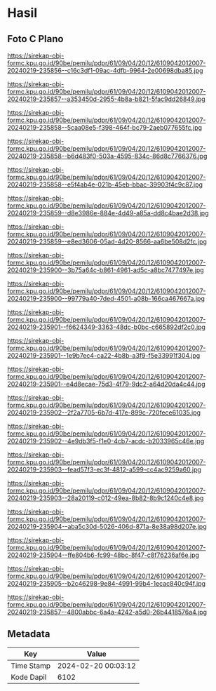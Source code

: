 # Hasil

## Foto C Plano

https://sirekap-obj-formc.kpu.go.id/90be/pemilu/pdpr/61/09/04/20/12/6109042012007-20240219-235856--c16c3df1-09ac-4dfb-9964-2e00698dba85.jpg

https://sirekap-obj-formc.kpu.go.id/90be/pemilu/pdpr/61/09/04/20/12/6109042012007-20240219-235857--a353450d-2955-4b8a-b821-5fac9dd26849.jpg

https://sirekap-obj-formc.kpu.go.id/90be/pemilu/pdpr/61/09/04/20/12/6109042012007-20240219-235858--5caa08e5-f398-464f-bc79-2aeb077655fc.jpg

https://sirekap-obj-formc.kpu.go.id/90be/pemilu/pdpr/61/09/04/20/12/6109042012007-20240219-235858--b6d483f0-503a-4595-834c-86d8c7766376.jpg

https://sirekap-obj-formc.kpu.go.id/90be/pemilu/pdpr/61/09/04/20/12/6109042012007-20240219-235858--e5f4ab4e-021b-45eb-bbac-39903f4c9c87.jpg

https://sirekap-obj-formc.kpu.go.id/90be/pemilu/pdpr/61/09/04/20/12/6109042012007-20240219-235859--d8e3986e-884e-4d49-a85a-dd8c4bae2d38.jpg

https://sirekap-obj-formc.kpu.go.id/90be/pemilu/pdpr/61/09/04/20/12/6109042012007-20240219-235859--e8ed3606-05ad-4d20-8566-aa6be508d2fc.jpg

https://sirekap-obj-formc.kpu.go.id/90be/pemilu/pdpr/61/09/04/20/12/6109042012007-20240219-235900--3b75a64c-b861-4961-ad5c-a8bc7477497e.jpg

https://sirekap-obj-formc.kpu.go.id/90be/pemilu/pdpr/61/09/04/20/12/6109042012007-20240219-235900--99779a40-7ded-4501-a08b-166ca467667a.jpg

https://sirekap-obj-formc.kpu.go.id/90be/pemilu/pdpr/61/09/04/20/12/6109042012007-20240219-235901--f6624349-3363-48dc-b0bc-c665892df2c0.jpg

https://sirekap-obj-formc.kpu.go.id/90be/pemilu/pdpr/61/09/04/20/12/6109042012007-20240219-235901--1e9b7ec4-ca22-4b8b-a3f9-f5e33991f304.jpg

https://sirekap-obj-formc.kpu.go.id/90be/pemilu/pdpr/61/09/04/20/12/6109042012007-20240219-235901--e4d8ecae-75d3-4f79-9dc2-a64d20da4c44.jpg

https://sirekap-obj-formc.kpu.go.id/90be/pemilu/pdpr/61/09/04/20/12/6109042012007-20240219-235902--2f2a7705-6b7d-417e-899c-720fece61035.jpg

https://sirekap-obj-formc.kpu.go.id/90be/pemilu/pdpr/61/09/04/20/12/6109042012007-20240219-235902--4e9db3f5-f1e0-4cb7-acdc-b2033965c46e.jpg

https://sirekap-obj-formc.kpu.go.id/90be/pemilu/pdpr/61/09/04/20/12/6109042012007-20240219-235903--fead57f3-ec3f-4812-a599-cc4ac9259a60.jpg

https://sirekap-obj-formc.kpu.go.id/90be/pemilu/pdpr/61/09/04/20/12/6109042012007-20240219-235903--28a20119-c012-49ea-8b82-8b9c1240c4e8.jpg

https://sirekap-obj-formc.kpu.go.id/90be/pemilu/pdpr/61/09/04/20/12/6109042012007-20240219-235904--aba5c30d-5026-406d-871a-8e38a98d207e.jpg

https://sirekap-obj-formc.kpu.go.id/90be/pemilu/pdpr/61/09/04/20/12/6109042012007-20240219-235904--ffe804b6-fc99-48bc-8f47-c8f76236af6e.jpg

https://sirekap-obj-formc.kpu.go.id/90be/pemilu/pdpr/61/09/04/20/12/6109042012007-20240219-235905--b2c46298-9e84-4991-99b4-1ecac840c94f.jpg

https://sirekap-obj-formc.kpu.go.id/90be/pemilu/pdpr/61/09/04/20/12/6109042012007-20240219-235857--4800abbc-6a4a-4242-a5d0-26b4418576a4.jpg


## Metadata

| Key        | Value               |
| ---------- | ------------------- |
| Time Stamp | 2024-02-20 00:03:12 |
| Kode Dapil | 6102                |



